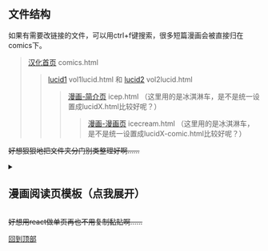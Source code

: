 ## 文件结构
如果有需要改链接的文件，可以用ctrl+f键搜索，很多短篇漫画会被直接归在comics下。

>[汉化首页](.//comics.html) comics.html 
>>[lucid1](./vol1lucid.html) vol1lucid.html 和 [lucid2](./vol2lucid.html) vol2lucid.html
>>>[漫画-简介页](icep.html) icep.html （这里用的是冰淇淋车，是不是统一设置成lucidX.html比较好呢？）
>>>>[漫画-漫画页](icecream.html) icecream.html （这里用的是冰淇淋车，是不是统一设置成lucidX-comic.html比较好呢？）

~~好想狠狠地把文件夹分门别类整理好啊……~~

<details>
	
<summary><h2>漫画阅读页模板（点我展开）</h2></summary>
直接将下面的代码复制黏贴进新的html文件之后做出相应的改动（标题，返回按钮，图片文件夹）即可快速制作漫画页。

```
<!-- 看右边 右边有个复制键 如果网页有问题的话删掉这行试试 -->
<!DOCTYPE html>
  <html>
  <head>
    <meta charset="UTF-8">
     <!-- ！！改这里的标题！ 例如: lucid32  - xxxxxx -->
    <title>
	我是标题，改我
    </title>
    <link href="./assets/style.css" rel="stylesheet" type="text/css" media="all">
    <link rel="icon" href="assets/icons/webbarego.gif">
  </head>
  <body id="pages">
    <div>
      <div id="imageContainer">
      </div>
      <center>
        <style>
          		td {
			border: 1px solid #999;
			padding: 0.1em 1em;
			background-color: black;
              }
        </style>
    <table><tr><td bgcolor="black">
      <table bgcolor="#FFFFF"> <center> 
          <br><BR>
         <a href="#" onclick="history.back();">返回</a>
         <br><br>
<!--！！下面的返回主页可能要改！！可能有lucid2和lucid1的区别，如果不属于任何lucid的话删掉这一行和下面的一行就可以了！-->
         <a href="https://ranfrenjz.github.io/vol2lucid.html">返回漫画页面</a>
         <br><br><a href="https://ranfrenjz.github.io/main.html">***主页***</a>
         <br><BR></td></tr>
         </center>
        </table>
      </center>
    </div>
    <script src="javaScript/ComicPage.js"></script>
    <script>
    //<!--！！！！改这里！！！！！-->
    //<!-- 括号里面的东西改成“文件夹名”，“文件格式（例如文件夹里的图叫p01.jpg - p34.jpg，那么第二个变量处写p）”，“图片数量”,"文件后缀（可有可无，默认jpg）" -->
    displayImages('31',"P",41)
    </script>

 
</body>
</html>
```

</details>

~~好想用react做单页再也不用复制黏贴啊……~~

[回到顶部](#readme)
